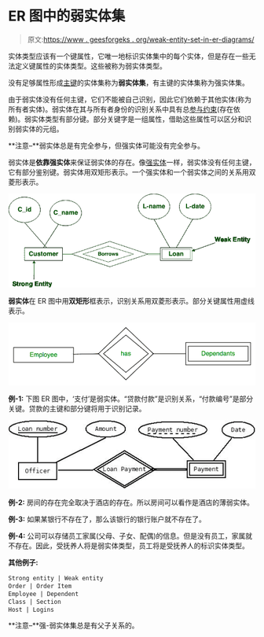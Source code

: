 # ER 图中的弱实体集

> 原文:[https://www . geesforgeks . org/weak-entity-set-in-er-diagrams/](https://www.geeksforgeeks.org/weak-entity-set-in-er-diagrams/)

实体类型应该有一个键属性，它唯一地标识实体集中的每个实体，但是存在一些无法定义键属性的实体类型。这些被称为弱实体类型。

没有足够属性形成[主键](https://www.geeksforgeeks.org/dbms-keys-candidate-super-primary-alternate-and-foreign/)的实体集称为**弱实体集**，有主键的实体集称为强实体集。

由于弱实体没有任何主键，它们不能被自己识别，因此它们依赖于其他实体(称为所有者实体)。弱实体在其与所有者身份的识别关系中具有总[参与约束](https://www.geeksforgeeks.org/database-management-system-er-model/)(存在依赖)。弱实体类型有部分键。部分关键字是一组属性，借助这些属性可以区分和识别弱实体的元组。

**注意–**弱实体总是有完全参与，但强实体可能没有完全参与。

弱实体是**依靠强实体**来保证弱实体的存在。像[强实体](https://www.geeksforgeeks.org/difference-between-strong-and-weak-entity/)一样，弱实体没有任何主键，它有部分鉴别键。弱实体用双矩形表示。一个强实体和一个弱实体之间的关系用双菱形表示。

![](img/a6b057bd5e5bdefee89811b2d91ab403.png)

**弱实体**在 ER 图中用**双矩形**框表示，识别关系用双菱形表示。部分关键属性用虚线表示。

![](img/eb235e0bef0652beb071565f77d20f0a.png)

**例-1:**
下图 ER 图中，‘支付’是弱实体。“贷款付款”是识别关系，“付款编号”是部分关键。贷款的主键和部分键将用于识别记录。

![](img/5050dc3a21de740ad143641f192489fe.png)

**例-2:**
房间的存在完全取决于酒店的存在。所以房间可以看作是酒店的薄弱实体。

**例-3:**
如果某银行不存在了，那么该银行的银行账户就不存在了。

**例-4:**
公司可以存储员工家属(父母、子女、配偶)的信息。但是没有员工，家属就不存在。因此，受抚养人将是弱实体类型，员工将是受抚养人的标识实体类型。

**其他例子:**

```
Strong entity | Weak entity
Order | Order Item
Employee | Dependent
Class | Section
Host | Logins 
```

**注意–**强-弱实体集总是有父子关系的。